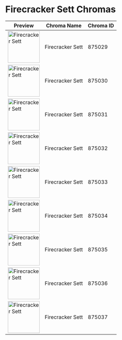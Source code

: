 # Firecracker Sett Chromas

| Preview | Chroma Name | Chroma ID |
|---|---|---|
| <img src='https://raw.communitydragon.org/latest/plugins/rcp-be-lol-game-data/global/default/v1/champion-chroma-images/875/875029.png' alt='Firecracker Sett' width='100'> | Firecracker Sett | 875029 |
| <img src='https://raw.communitydragon.org/latest/plugins/rcp-be-lol-game-data/global/default/v1/champion-chroma-images/875/875030.png' alt='Firecracker Sett' width='100'> | Firecracker Sett | 875030 |
| <img src='https://raw.communitydragon.org/latest/plugins/rcp-be-lol-game-data/global/default/v1/champion-chroma-images/875/875031.png' alt='Firecracker Sett' width='100'> | Firecracker Sett | 875031 |
| <img src='https://raw.communitydragon.org/latest/plugins/rcp-be-lol-game-data/global/default/v1/champion-chroma-images/875/875032.png' alt='Firecracker Sett' width='100'> | Firecracker Sett | 875032 |
| <img src='https://raw.communitydragon.org/latest/plugins/rcp-be-lol-game-data/global/default/v1/champion-chroma-images/875/875033.png' alt='Firecracker Sett' width='100'> | Firecracker Sett | 875033 |
| <img src='https://raw.communitydragon.org/latest/plugins/rcp-be-lol-game-data/global/default/v1/champion-chroma-images/875/875034.png' alt='Firecracker Sett' width='100'> | Firecracker Sett | 875034 |
| <img src='https://raw.communitydragon.org/latest/plugins/rcp-be-lol-game-data/global/default/v1/champion-chroma-images/875/875035.png' alt='Firecracker Sett' width='100'> | Firecracker Sett | 875035 |
| <img src='https://raw.communitydragon.org/latest/plugins/rcp-be-lol-game-data/global/default/v1/champion-chroma-images/875/875036.png' alt='Firecracker Sett' width='100'> | Firecracker Sett | 875036 |
| <img src='https://raw.communitydragon.org/latest/plugins/rcp-be-lol-game-data/global/default/v1/champion-chroma-images/875/875037.png' alt='Firecracker Sett' width='100'> | Firecracker Sett | 875037 |
